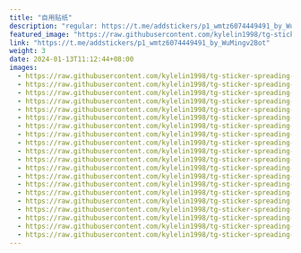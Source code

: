 ```yaml
---
title: "自用贴纸"
description: "regular: https://t.me/addstickers/p1_wmtz6074449491_by_WuMingv2Bot"
featured_image: "https://raw.githubusercontent.com/kylelin1998/tg-sticker-spreading-worldwide-images/main/img/36823c53-379d-4513-953b-20d8b9a8e1cb.jpg"
link: "https://t.me/addstickers/p1_wmtz6074449491_by_WuMingv2Bot"
weight: 3
date: 2024-01-13T11:12:44+08:00
images:
  - https://raw.githubusercontent.com/kylelin1998/tg-sticker-spreading-worldwide-images/main/img/36823c53-379d-4513-953b-20d8b9a8e1cb.jpg
  - https://raw.githubusercontent.com/kylelin1998/tg-sticker-spreading-worldwide-images/main/img/5b0092b6-307e-4520-8915-8604f2bc5bf7.jpg
  - https://raw.githubusercontent.com/kylelin1998/tg-sticker-spreading-worldwide-images/main/img/38dd7aed-aba5-4ce8-950f-3356ac4b10ca.jpg
  - https://raw.githubusercontent.com/kylelin1998/tg-sticker-spreading-worldwide-images/main/img/c3bdea30-ec3e-4c05-8095-f173ac173b99.jpg
  - https://raw.githubusercontent.com/kylelin1998/tg-sticker-spreading-worldwide-images/main/img/7e7ce851-9280-4876-8309-15e010313aa6.jpg
  - https://raw.githubusercontent.com/kylelin1998/tg-sticker-spreading-worldwide-images/main/img/6a2f7181-9fec-41d2-88df-1ae0e4ba98e2.jpg
  - https://raw.githubusercontent.com/kylelin1998/tg-sticker-spreading-worldwide-images/main/img/bd137ed3-33c3-44ab-9d6f-9fa79b2b0f4c.jpg
  - https://raw.githubusercontent.com/kylelin1998/tg-sticker-spreading-worldwide-images/main/img/cf46c1aa-912b-47db-a3b2-91b0d7e35b61.jpg
  - https://raw.githubusercontent.com/kylelin1998/tg-sticker-spreading-worldwide-images/main/img/b987d3f7-ed47-4ff2-b296-f9c66ee5089e.jpg
  - https://raw.githubusercontent.com/kylelin1998/tg-sticker-spreading-worldwide-images/main/img/fe07aed1-1f46-477a-908c-5b09da19a174.jpg
  - https://raw.githubusercontent.com/kylelin1998/tg-sticker-spreading-worldwide-images/main/img/c1380630-05f4-4a25-95d8-5b450d973428.jpg
  - https://raw.githubusercontent.com/kylelin1998/tg-sticker-spreading-worldwide-images/main/img/bc02537b-49aa-4ec1-9161-b7fb66162fd0.jpg
  - https://raw.githubusercontent.com/kylelin1998/tg-sticker-spreading-worldwide-images/main/img/2ac71a4b-cab8-4dc7-9979-df97007b7567.jpg
  - https://raw.githubusercontent.com/kylelin1998/tg-sticker-spreading-worldwide-images/main/img/e2288d77-5c3b-4e02-bedf-f2edf7a0b363.jpg
  - https://raw.githubusercontent.com/kylelin1998/tg-sticker-spreading-worldwide-images/main/img/c0889017-df00-4382-894f-3b9d4882796f.jpg
  - https://raw.githubusercontent.com/kylelin1998/tg-sticker-spreading-worldwide-images/main/img/c0e8bc87-1de1-4abe-9bc3-8a96b4f09e0c.jpg
  - https://raw.githubusercontent.com/kylelin1998/tg-sticker-spreading-worldwide-images/main/img/f22a4fd6-156b-4bdb-88eb-fd5986bbd7ab.jpg
  - https://raw.githubusercontent.com/kylelin1998/tg-sticker-spreading-worldwide-images/main/img/8fbef863-9c05-4d55-adf8-69218b9404e7.jpg
  - https://raw.githubusercontent.com/kylelin1998/tg-sticker-spreading-worldwide-images/main/img/423f489f-d93e-4074-a1d2-171b68ac9dbf.jpg
  - https://raw.githubusercontent.com/kylelin1998/tg-sticker-spreading-worldwide-images/main/img/002f35b3-ffb3-421e-945f-cea040b8f592.jpg
---
```

